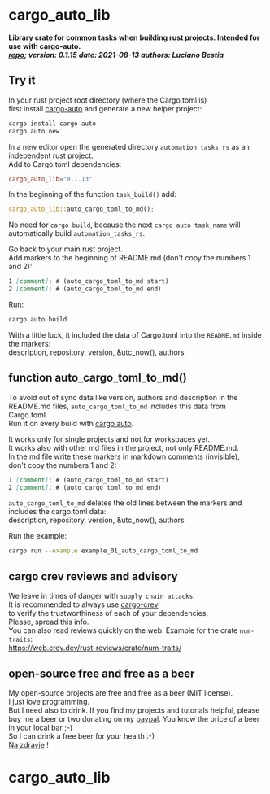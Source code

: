 [comment]: # (auto_md_to_doc_comments segment start A)

# cargo_auto_lib

[comment]: # (auto_cargo_toml_to_md start)

**Library crate for common tasks when building rust projects. Intended for use with cargo-auto.**  
***[repo](https://github.com/LucianoBestia/cargo_auto_lib); version: 0.1.15  date: 2021-08-13 authors: Luciano Bestia***  

[comment]: # (auto_cargo_toml_to_md end)

[comment]: # (auto_lines_of_code start)

[comment]: # (auto_lines_of_code end)

## Try it

In your rust project root directory (where the Cargo.toml is)  
first install [cargo-auto](https://crates.io/crates/cargo-auto) and generate a new helper project:

```bash
cargo install cargo-auto
cargo auto new
```

In a new editor open the generated directory `automation_tasks_rs` as an independent rust project.  
Add to Cargo.toml dependencies:  

```toml
cargo_auto_lib="0.1.13"
```

In the beginning of the function `task_build()` add:  

```rust
cargo_auto_lib::auto_cargo_toml_to_md();
```

No need for `cargo build`, because the next `cargo auto task_name` will automatically build `automation_tasks_rs`.

Go back to your main rust project.  
Add markers to the beginning of README.md (don't copy the numbers 1 and 2):  

```md
1 [comment]: # (auto_cargo_toml_to_md start)
2 [comment]: # (auto_cargo_toml_to_md end)
```

Run:

```bash
cargo auto build
```

With a little luck, it included the data of Cargo.toml into the `README.md` inside the markers:  
description, repository, version, &utc_now(), authors  






## function auto_cargo_toml_to_md()

To avoid out of sync data like version, authors and description in the README.md files, `auto_cargo_toml_to_md` includes this data from Cargo.toml.  
Run it on every build with [cargo auto](https://crates.io/crates/cargo-auto).  

It works only for single projects and not for workspaces yet.  
It works also with other md files in the project, not only README.md.  
In the md file write these markers in markdown comments (invisible),  
don't copy the numbers 1 and 2:  

```markdown
1 [comment]: # (auto_cargo_toml_to_md start)
2 [comment]: # (auto_cargo_toml_to_md end)
```

`auto_cargo_toml_to_md` deletes the old lines between the markers and includes the cargo.toml data:  
description, repository, version, &utc_now(), authors  

Run the example:  

```bash
cargo run --example example_01_auto_cargo_toml_to_md
```





## cargo crev reviews and advisory

We leave in times of danger with `supply chain attacks`.  
It is recommended to always use [cargo-crev](https://github.com/crev-dev/cargo-crev)  
to verify the trustworthiness of each of your dependencies.  
Please, spread this info.  
You can also read reviews quickly on the web. Example for the crate `num-traits`:  
<https://web.crev.dev/rust-reviews/crate/num-traits/>  

## open-source free and free as a beer

My open-source projects are free and free as a beer (MIT license).  
I just love programming.  
But I need also to drink. If you find my projects and tutorials helpful, please buy me a beer or two donating on my [paypal](https://www.paypal.com/paypalme/LucianoBestia). You know the price of a beer in your local bar ;-)  
So I can drink a free beer for your health :-)  
[Na zdravje](https://translate.google.com/?hl=en&sl=sl&tl=en&text=Na%20zdravje&op=translate) !
# cargo_auto_lib
